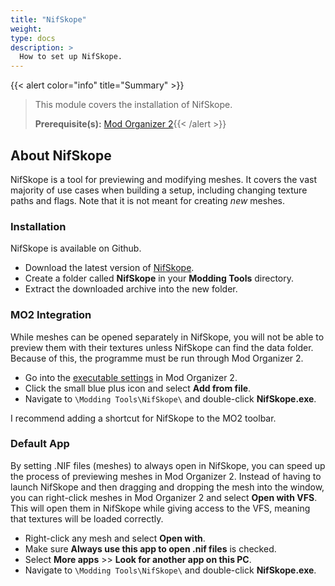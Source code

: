 ```yaml
---
title: "NifSkope"
weight:
type: docs
description: >
  How to set up NifSkope.
---
```


{{< alert color="info" title="Summary" >}}
> This module covers the installation of NifSkope.<p>
> **Prerequisite(s):** [Mod Organizer 2](/skyforge/modding-resources/mo2/){{< /alert >}}

## About NifSkope

NifSkope is a tool for previewing and modifying meshes. It covers the vast majority of use cases when building a setup, including changing texture paths and flags. Note that it is not meant for creating *new* meshes.

### Installation

NifSkope is available on Github.

- Download the latest version of [NifSkope](https://github.com/hexabits/nifskope/releases).
- Create a folder called **NifSkope** in your **Modding Tools** directory.
- Extract the downloaded archive into the new folder.

### MO2 Integration

While meshes can be opened separately in NifSkope, you will not be able to preview them with their textures unless NifSkope can find the data folder. Because of this, the programme must be run through Mod Organizer 2.

- Go into the [executable settings](/Pictures/skyforge/mo2-executables-settings.png) in Mod Organizer 2.
- Click the small blue plus icon and select **Add from file**.
- Navigate to `\Modding Tools\NifSkope\` and double-click **NifSkope.exe**.

I recommend adding a shortcut for NifSkope to the MO2 toolbar.

### Default App

By setting .NIF files (meshes) to always open in NifSkope, you can speed up the process of previewing meshes in Mod Organizer 2. Instead of having to launch NifSkope and then dragging and dropping the mesh into the window, you can right-click meshes in Mod Organizer 2 and select **Open with VFS**. This will open them in NifSkope while giving access to the VFS, meaning that textures will be loaded correctly.

- Right-click any mesh and select **Open with**.
- Make sure **Always use this app to open .nif files** is checked.
- Select **More apps** >> **Look for another app on this PC**.
- Navigate to `\Modding Tools\NifSkope\` and double-click **NifSkope.exe**.
